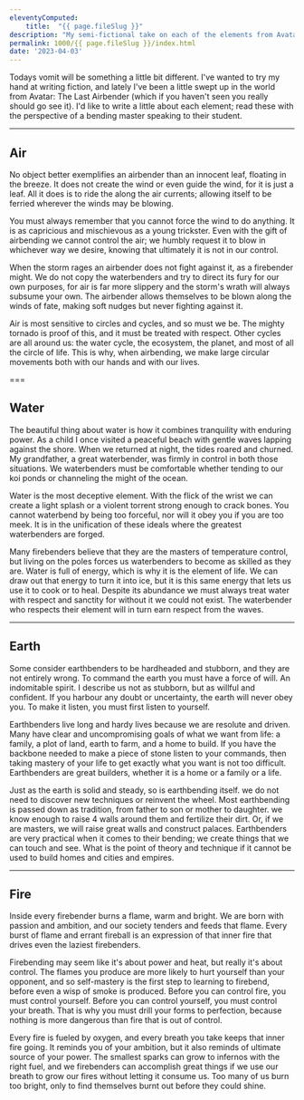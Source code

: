 ```yaml
---
eleventyComputed:
    title:  "{{ page.fileSlug }}"
description: "My semi-fictional take on each of the elements from Avatar: The Last Airbender"
permalink: 1000/{{ page.fileSlug }}/index.html
date: '2023-04-03'
---
```


Todays vomit will be something a little bit different. I've wanted to try my hand at writing fiction, and lately I've been a little swept up in the world from Avatar: The Last Airbender (which if you haven't seen you really should go see it). I'd like to write a little about each element; read these with the perspective of a bending master speaking to their student.

---

## Air

No object better exemplifies an airbender than an innocent leaf, floating in the breeze. It does not create the wind or even guide the wind, for it is just a leaf. All it does is to ride the along the air currents; allowing itself to be ferried wherever the winds may be blowing.

You must always remember that you cannot force the wind to do anything. It is as capricious and mischievous as a young trickster. Even with the gift of airbending we cannot control the air; we humbly request it to blow in whichever way we desire, knowing that ultimately it is not in our control.

When the storm rages an airbender does not fight against it, as a firebender might. We do not copy the waterbenders and try to direct its fury for our own purposes, for air is far more slippery and the storm's wrath will always subsume your own. The airbender allows themselves to be blown along the winds of fate, making soft nudges but never fighting against it.

Air is most sensitive to circles and cycles, and so must we be. The mighty tornado is proof of this, and it must be treated with respect. Other cycles are all around us: the water cycle, the ecosystem, the planet, and most of all the circle of life. This is why, when airbending, we make large circular movements both with our hands and with our lives.

===

## Water

The beautiful thing about water is how it combines tranquility with enduring power. As a child I once visited a peaceful beach with gentle waves lapping against the shore. When we returned at night, the tides roared and churned. My grandfather, a great waterbender, was firmly in control in both those situations. We waterbenders must be comfortable whether tending to our koi ponds or channeling the might of the ocean.

Water is the most deceptive element. With the flick of the wrist we can create a light splash or a violent torrent strong enough to crack bones. You cannot waterbend by being too forceful, nor will it obey you if you are too meek. It is in the unification of these ideals where the greatest waterbenders are forged.

Many firebenders believe that they are the masters of temperature control, but living on the poles forces us waterbenders to become as skilled as they are. Water is full of energy, which is why it is the element of life. We can draw out that energy to turn it into ice, but it is this same energy that lets us use it to cook or to heal. Despite its abundance we must always treat water with respect and sanctity for without it we could not exist. The waterbender who respects their element will in turn earn respect from the waves.

---

## Earth

Some consider earthbenders to be hardheaded and stubborn, and they are not entirely wrong. To command the earth you must have a force of will. An indomitable spirit. I describe us not as stubborn, but as willful and confident. If you harbour any doubt or uncertainty, the earth will never obey you. To make it listen, you must first listen to yourself.

Earthbenders live long and hardy lives because we are resolute and driven. Many have clear and uncompromising goals of what we want from life: a family, a plot of land, earth to farm, and a home to build. If you have the backbone needed to make a piece of stone listen to your commands, then taking mastery of your life to get exactly what you want is not too difficult. Earthbenders are great builders, whether it is a home or a family or a life.

Just as the earth is solid and steady, so is earthbending itself. we do not need to discover new techniques or reinvent the wheel. Most earthbending is passed down as tradition, from father to son or mother to daughter. we know enough to raise 4 walls around them and fertilize their dirt. Or, if we are masters, we will raise great walls and construct palaces. Earthbenders are very practical when it comes to their bending; we create things that we can touch and see. What is the point of theory and technique if it cannot be used to build homes and cities and empires.

---

## Fire

Inside every firebender burns a flame, warm and bright. We are born with passion and ambition, and our society tenders and feeds that flame. Every burst of flame and errant fireball is an expression of that inner fire that drives even the laziest firebenders.

Firebending may seem like it's about power and heat, but really it's about control. The flames you produce are more likely to hurt yourself than your opponent, and so self-mastery is the first step to learning to firebend, before even a wisp of smoke is produced. Before you can control fire, you must control yourself. Before you can control yourself, you must control your breath. That is why you must drill your forms to perfection, because nothing is more dangerous than fire that is out of control.

Every fire is fueled by oxygen, and every breath you take keeps that inner fire going. It reminds you of your ambition, but it also reminds of ultimate source of your power. The smallest sparks can grow to infernos with the right fuel, and we firebenders can accomplish great things if we use our breath to grow our fires without letting it consume us. Too many of us burn too bright, only to find themselves burnt out before they could shine.